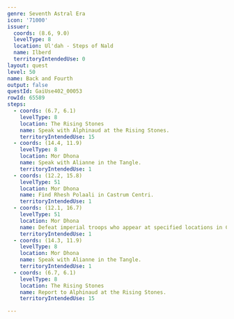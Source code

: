 ```yaml
---
genre: Seventh Astral Era
icon: '71000'
issuer:
  coords: (8.6, 9.0)
  levelType: 8
  location: Ul'dah - Steps of Nald
  name: Ilberd
  territoryIntendedUse: 0
layout: quest
level: 50
name: Back and Fourth
output: false
questId: GaiUse402_00053
rowId: 65589
steps:
  - coords: (6.7, 6.1)
    levelType: 8
    location: The Rising Stones
    name: Speak with Alphinaud at the Rising Stones.
    territoryIntendedUse: 15
  - coords: (14.4, 11.9)
    levelType: 8
    location: Mor Dhona
    name: Speak with Alianne in the Tangle.
    territoryIntendedUse: 1
  - coords: (12.2, 15.8)
    levelType: 51
    location: Mor Dhona
    name: Find Rhesh Polaali in Castrum Centri.
    territoryIntendedUse: 1
  - coords: (12.1, 16.7)
    levelType: 51
    location: Mor Dhona
    name: Defeat imperial troops who appear at specified locations in Castrum Centri.
    territoryIntendedUse: 1
  - coords: (14.3, 11.9)
    levelType: 8
    location: Mor Dhona
    name: Speak with Alianne in the Tangle.
    territoryIntendedUse: 1
  - coords: (6.7, 6.1)
    levelType: 8
    location: The Rising Stones
    name: Report to Alphinaud at the Rising Stones.
    territoryIntendedUse: 15

---
```

